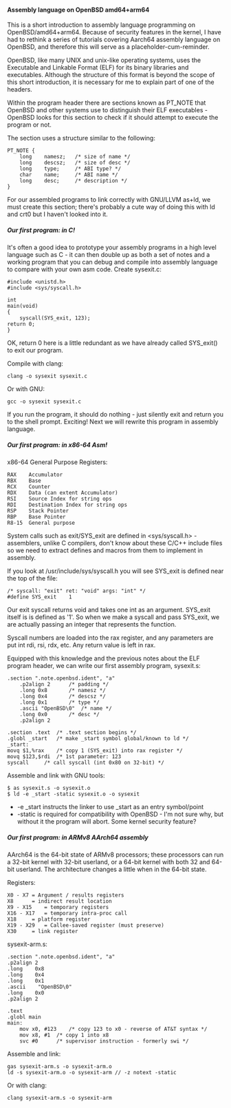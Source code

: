 #### Assembly language on OpenBSD amd64+arm64

This is a short introduction to assembly language programming on OpenBSD/amd64+arm64.  Because of security features in the kernel, I have had to rethink a series of tutorials covering Aarch64 assembly language on OpenBSD, and therefore this will serve as a placeholder-cum-reminder.

OpenBSD, like many UNIX and unix-like operating systems, uses the Executable and Linkable Format (ELF) for its binary libraries and executables.  Although the structure of this format is beyond the scope of this short introduction, it is necessary for me to explain part of one of the headers.

Within the program header there are sections known as PT_NOTE that OpenBSD and other systems use to distinguish their ELF executables - OpenBSD looks for this section to check if it should attempt to execute the program or not.

The section uses a structure similar to the following:

    PT_NOTE {
    	long	namesz;   /* size of name */
    	long	descsz;   /* size of desc */
    	long	type;     /* ABI type? */
    	char	name;	  /* ABI name */
    	long	desc;	  /* description */
    }

For our assembled programs to link correctly with GNU/LLVM as+ld, we must create this section; there's probably a cute way of doing this with ld and crt0 but I haven't looked into it.

##### Our first program: in C!

It's often a good idea to prototype your assembly programs in a high level language such as C - it can then double up as both a set of notes and a working program that you can debug and compile into assembly language to compare with your own asm code. Create sysexit.c:

    #include <unistd.h>
    #include <sys/syscall.h>

    int
    main(void)
    {
    	syscall(SYS_exit, 123);
	return 0;
    }

OK, return 0 here is a little redundant as we have already called SYS\_exit() to exit our program.

Compile with clang:

    clang -o sysexit sysexit.c

Or with GNU:

    gcc -o sysexit sysexit.c

If you run the program, it should do nothing - just silently exit and return you to the shell prompt.  Exciting! Next we will rewrite this program in assembly language.
 
##### Our first program: in x86-64 Asm!

x86-64 General Purpose Registers:

    RAX    Accumulator
    RBX    Base
    RCX    Counter
    RDX    Data (can extent Accumulator)
    RSI    Source Index for string ops
    RDI    Destination Index for string ops
    RSP    Stack Pointer
    RBP    Base Pointer
    R8-15  General purpose 

System calls such as exit/SYS\_exit are defined in <sys/syscall.h> - assemblers, unlike C compilers, don't know about these C/C++ include files so we need to extract defines and macros from them to implement in assembly.

If you look at /usr/include/sys/syscall.h you will see SYS_exit is defined near the top of the file:

    /* syscall: "exit" ret: "void" args: "int" */
    #define SYS_exit	1

Our exit syscall returns void and takes one int as an argument. SYS\_exit itself is is defined as '1'.  So when we make a syscall and pass SYS\_exit, we are actually passing an integer that represents the function.

Syscall numbers are loaded into the rax register, and any parameters are put int rdi, rsi, rdx, etc. Any return value is left in rax.

Equipped with this knowledge and the previous notes about the ELF program header, we can write our first assembly program, sysexit.s:

    .section ".note.openbsd.ident", "a"
    	.p2align 2		/* padding */
    	.long 0x8		/* namesz */
        .long 0x4		/* descsz */
        .long 0x1		/* type */ 
        .ascii "OpenBSD\0"	/* name */
        .long 0x0		/* desc */
        .p2align 2		
    
    .section .text	/* .text section begins */
    .globl _start	/* make _start symbol global/known to ld */
    _start:
   	movq $1,%rax	/* copy 1 (SYS_exit) into rax register */
	movq $123,$rdi	/* 1st parameter: 123
	syscall 	/* call syscall (int 0x80 on 32-bit) */

Assemble and link with GNU tools:

    $ as sysexit.s -o sysexit.o
    $ ld -e _start -static sysexit.o -o sysexit

- -e _start instructs the linker to use _start as an entry symbol/point
- -static is required for compatibility with OpenBSD - I'm not sure why, but without it the program will abort.  Some kernel security feature?



##### Our first program: in ARMv8 AArch64 assembly

AArch64 is the 64-bit state of ARMv8 processors; these processors can run a 32-bit kernel with 32-bit userland, or a 64-bit kernel with both 32 and 64-bit userland.  The architecture changes a little when in the 64-bit state.

Registers:

    X0 - X7	= Argument / results registers
    X8		= indirect result location
    X9 - X15	= temporary registers
    X16 - X17	= temporary intra-proc call
    X18		= platform register
    X19 - X29	= Callee-saved register (must preserve)
    X30		= link register

sysexit-arm.s:

    .section ".note.openbsd.ident", "a"
    .p2align 2
    .long    0x8
    .long    0x4
    .long    0x1
    .ascii    "OpenBSD\0"
    .long    0x0
    .p2align 2
    
    .text
    .globl main
    main:
        mov x0, #123	/* copy 123 to x0 - reverse of AT&T syntax */
        mov x8, #1	/* copy 1 into x8
        svc #0 		/* supervisor instruction - formerly swi */

Assemble and link:

    gas sysexit-arm.s -o sysexit-arm.o
    ld -s sysexit-arm.o -o sysexit-arm // -z notext -static

Or with clang:

    clang sysexit-arm.s -o sysexit-arm


